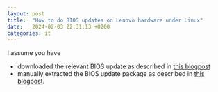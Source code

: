 ```yaml
---
layout: post
title:  "How to do BIOS updates on Lenovo hardware under Linux"
date:   2024-02-03 22:31:13 +0200
categories: it
---
```


I assume you have
* downloaded the relevant BIOS update as described in [this blogpost](/it/2024/02/03/Downgrade-Lenovo-BIOS-fix-sleep-problems.html)
* manually extracted the BIOS update package as described in [this blogpost](/it/2024/02/03/Manually-unpack-Lenovo-update-packages.html).
